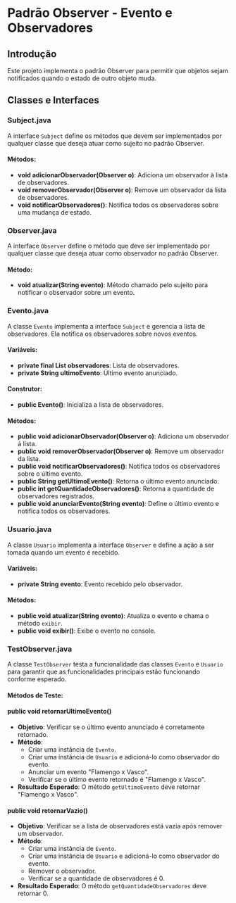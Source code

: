 # Padrão Observer - Evento e Observadores

## Introdução

Este projeto implementa o padrão Observer para permitir que objetos sejam notificados quando o estado de outro objeto muda.

## Classes e Interfaces

### Subject.java

A interface `Subject` define os métodos que devem ser implementados por qualquer classe que deseja atuar como sujeito no padrão Observer.

#### Métodos:

-   **void adicionarObservador(Observer o)**: Adiciona um observador à lista de observadores.
-   **void removerObservador(Observer o)**: Remove um observador da lista de observadores.
-   **void notificarObservadores()**: Notifica todos os observadores sobre uma mudança de estado.

### Observer.java

A interface `Observer` define o método que deve ser implementado por qualquer classe que deseja atuar como observador no padrão Observer.

#### Método:

-   **void atualizar(String evento)**: Método chamado pelo sujeito para notificar o observador sobre um evento.

### Evento.java

A classe `Evento` implementa a interface `Subject` e gerencia a lista de observadores. Ela notifica os observadores sobre novos eventos.

#### Variáveis:

-   **private final List<Observer> observadores**: Lista de observadores.
-   **private String ultimoEvento**: Último evento anunciado.

#### Construtor:

-   **public Evento()**: Inicializa a lista de observadores.

#### Métodos:

-   **public void adicionarObservador(Observer o)**: Adiciona um observador à lista.
-   **public void removerObservador(Observer o)**: Remove um observador da lista.
-   **public void notificarObservadores()**: Notifica todos os observadores sobre o último evento.
-   **public String getUltimoEvento()**: Retorna o último evento anunciado.
-   **public int getQuantidadeObservadores()**: Retorna a quantidade de observadores registrados.
-   **public void anunciarEvento(String evento)**: Define o último evento e notifica todos os observadores.

### Usuario.java

A classe `Usuario` implementa a interface `Observer` e define a ação a ser tomada quando um evento é recebido.

#### Variáveis:

-   **private String evento**: Evento recebido pelo observador.

#### Métodos:

-   **public void atualizar(String evento)**: Atualiza o evento e chama o método `exibir`.
-   **public void exibir()**: Exibe o evento no console.

### TestObserver.java

A classe `TestObserver` testa a funcionalidade das classes `Evento` e `Usuario` para garantir que as funcionalidades principais estão funcionando conforme esperado.

#### Métodos de Teste:

#### public void retornarUltimoEvento()

-   **Objetivo**: Verificar se o último evento anunciado é corretamente retornado.
-   **Método**:
    -   Criar uma instância de `Evento`.
    -   Criar uma instância de `Usuario` e adicioná-lo como observador do evento.
    -   Anunciar um evento "Flamengo x Vasco".
    -   Verificar se o último evento retornado é "Flamengo x Vasco".
-   **Resultado Esperado**: O método `getUltimoEvento` deve retornar "Flamengo x Vasco".

#### public void retornarVazio()

-   **Objetivo**: Verificar se a lista de observadores está vazia após remover um observador.
-   **Método**:
    -   Criar uma instância de `Evento`.
    -   Criar uma instância de `Usuario` e adicioná-lo como observador do evento.
    -   Remover o observador.
    -   Verificar se a quantidade de observadores é 0.
-   **Resultado Esperado**: O método `getQuantidadeObservadores` deve retornar 0.
